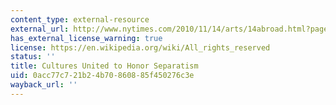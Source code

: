 ```yaml
---
content_type: external-resource
external_url: http://www.nytimes.com/2010/11/14/arts/14abroad.html?pagewanted=all
has_external_license_warning: true
license: https://en.wikipedia.org/wiki/All_rights_reserved
status: ''
title: Cultures United to Honor Separatism
uid: 0acc77c7-21b2-4b70-8608-85f450276c3e
wayback_url: ''
---
```

